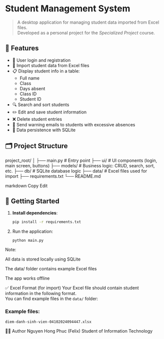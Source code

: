 # Student Management System

> A desktop application for managing student data imported from Excel files.  
> Developed as a personal project for the *Specialized Project* course.

## 📌 Features

- 🔐 User login and registration
- 📁 Import student data from Excel files
- 📋 Display student info in a table:
  - Full name
  - Class
  - Days absent
  - Class ID
  - Student ID
- 🔍 Search and sort students
- ✏️ Edit and save student information
- ❌ Delete student entries
- 📧 Send warning emails to students with excessive absences
- 💾 Data persistence with SQLite

## 🗂️ Project Structure

project_root/ │ ├── main.py # Entry point ├── ui/ # UI components (login, main screen, buttons) ├── models/ # Business logic: CRUD, search, sort, etc. ├── db/ # SQLite database logic ├── data/ # Excel files used for import ├── requirements.txt └── README.md

markdown
Copy
Edit

## 🚀 Getting Started

1. **Install dependencies**:
   ```bash
   pip install -r requirements.txt
   
2. Run the application:
   ```
   python main.py
   
Note:

All data is stored locally using SQLite

The data/ folder contains example Excel files

The app works offline

✅ Excel Format (for import)
Your Excel file should contain student information in the following format.  
You can find example files in the `data/` folder:
### Example files:
`diem-danh-sinh-vien-04102024094447.xlsx`

👨‍💻 Author
Nguyen Hong Phuc (Felix)
Student of Information Technology
